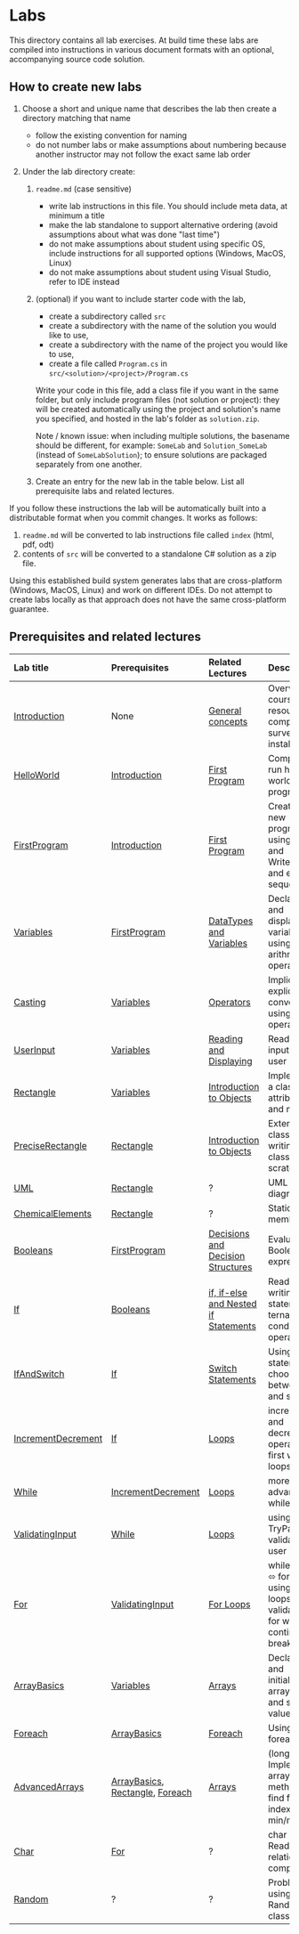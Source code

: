# Labs

This directory contains all lab exercises. At build time these labs are compiled into instructions in various document formats with an optional, accompanying source code solution. 

## How to create new labs

1. Choose a short and unique name that describes the lab then create a directory matching that name
    - follow the existing convention for naming
    - do not number labs or make assumptions about numbering because another instructor may not follow the exact same lab order
     
2. Under the lab directory create:

    1. `readme.md` (case sensitive) 
        - write lab instructions in this file. You should include meta data, at minimum a title
        - make the lab standalone to support alternative ordering (avoid assumptions about what was done "last time")
        - do not make assumptions about student using specific OS, include instructions for all supported options (Windows, MacOS, Linux)
        - do not make assumptions about student using Visual Studio, refer to IDE instead
        
    2. (optional) if you want to include starter code with the lab,
        - create a subdirectory called `src`
        - create a subdirectory with the name of the solution you would like to use,
        - create a subdirectory with the name of the project you would like to use,
        - create a file called `Program.cs` in `src/<solution>/<project>/Program.cs`
    
        Write your code in this file, add a class file if you want in the same folder, but only include program files (not solution or project): they will be created automatically using the project and solution's name you specified, and hosted in the lab's folder as `solution.zip`.
        
        Note / known issue: when including multiple solutions, the basename should be different, for example: `SomeLab` and `Solution_SomeLab` (instead of `SomeLabSolution`); to ensure solutions are packaged separately from one another.

    3. Create an entry for the new lab in the table below. List all prerequisite labs and related lectures.

If you follow these instructions the lab will be automatically built into a distributable format when you commit changes. It works as follows:

1. `readme.md` will be converted to lab instructions file called `index` (html, pdf, odt)
2. contents of `src` will be converted to a standalone C# solution as a zip file. 

Using this established build system generates labs that are cross-platform (Windows, MacOS, Linux) and work on different IDEs. Do not attempt to create labs locally as that approach does not have the same cross-platform guarantee.

## Prerequisites and related lectures

<!-- Add a short description of what each lab contains. Also list prerequisite labs and add a link to related lecture notes. -->

| Lab title | Prerequisites | Related Lectures |  Description |
| :--- | :--- | :--- | :--- |
| [Introduction](/labs/Introduction) | None | [General concepts](/lectures/010_general_concepts) | Overview of course resources, complete survey and install IDE |
| [HelloWorld](/labs/HelloWorld) | [Introduction](/labs/Introduction) | [First Program](/lectures/020_first_program) | Compile and run hello world program |
| [FirstProgram](/labs/FirstProgram) | [Introduction](/labs/Introduction) | [First Program](/lectures/020_first_program) | Creating a new program, using Write and WriteLine and escape sequences |
| [Variables](/labs/Variables) | [FirstProgram](/labs/FirstProgram) | [DataTypes and Variables](/lectures/030_datatypes_and_variables) | Declaring and displaying variables and using arithmetic operators |
| [Casting](/labs/Casting) | [Variables](/labs/Variables) | [Operators](/lectures/040_operators) | Implicit and explicit type conversion, using cast operator |
| [UserInput](/labs/UserInput) | [Variables](/labs/Variables) | [Reading and Displaying](/lectures/050_reading_and_displaying) | Reading input from user |
| [Rectangle](/labs/Rectangle) | [Variables](/labs/Variables)  | [Introduction to Objects](/lectures/060_object_oriented_intro) | Implementing a class with attributes and methods |
| [PreciseRectangle](/labs/PreciseRectangle) | [Rectangle](/labs/Rectangle) | [Introduction to Objects](/lectures/060_object_oriented_intro) | Extending a class and writing a class from scratch |
| [UML](/labs/UML) | [Rectangle](/labs/Rectangle)  | ? | UML diagrams |
| [ChemicalElements](/labs/ChemicalElements) | [Rectangle](/labs/Rectangle) | ? | Static class members |
| [Booleans](/labs/Booleans) | [FirstProgram](/labs/FirstProgram) | [Decisions and Decision Structures](/lectures/080_decisions_booleans_and_comparisons) | Evaluating Boolean expressions |
| [If](/labs/If) | [Booleans](/labs/Booleans) | [if, if-else and Nested if Statements](/lectures/090_if) | Reading and writing if statements; ternary conditional operator |
| [IfAndSwitch](/labs/IfAndSwitch) | [If](/labs/If) | [Switch Statements](/lectures/100_switch) | Using switch statement, choosing between if and switch |
| [IncrementDecrement](/labs/IncrementDecrement) | [If](/labs/If) | [Loops](/lectures/110_while_loops_and_vocabulary) | increment and decrement operators, first while loops |
| [While](/labs/While) | [IncrementDecrement](/labs/IncrementDecrement) | [Loops](/lectures/110_while_loops_and_vocabulary) | more advanced while loops |
| [ValidatingInput](/labs/ValidatingInput) | [While](/labs/While) | [Loops](/lectures/110_while_loops_and_vocabulary) | using TryParse and validating user input |
| [For](/labs/For) | [ValidatingInput](/labs/ValidatingInput) | [For Loops](/lectures/150_for_loops) | while loops ⬄ for loops; using for loops (incl. validation); for with continue, break |
| [ArrayBasics](/labs/ArrayBasics) | [Variables](/labs/Variables) | [Arrays](/lectures/140_arrays) | Declaring and initializing arrays, get and set array values |
| [Foreach](/labs/Foreach) | [ArrayBasics](/labs/ArrayBasics) | [Foreach](/lectures/160_foreach) | Using foreach loop |
| [AdvancedArrays](/labs/AdvancedArrays) | [ArrayBasics](/labs/ArrayBasics), [Rectangle](/labs/Rectangle), [Foreach](/labs/Foreach) | [Arrays](/lectures/140_arrays) | (long, 1h+) Implementing array methods to find first/last index, min/max, etc. |
| [Char](/labs/Char) | [For](/labs/For) | ? | char ⬄ int; ReadKey, relational comparison |
| [Random](/labs/Random) | ? | ? | Problems using Random class |